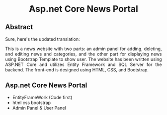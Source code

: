 <html>
 <header>
  
<meta name="google-site-verification" content="abV3V858utKxyRba-szr6Yd-KlbT0_esp5gJMyL-s4w" />
 </header>


<h1 color="blue" align="center" >َAsp.net Core News Portal</h1>




<h2>Abstract</h2>
    <div style="text-align: justify;text-justify: inter-word;">
Sure, here's the updated translation:

This is a news website with two parts: an admin panel for adding, deleting, and editing news and categories, and the other part for displaying news using Bootstrap Template  to show user. The website has been written using ASP.NET Core and utilizes Entity Framework and SQL Server for the backend. The front-end is designed using HTML, CSS, and Bootstrap.
 </div>
 

<h2>Asp.net Core News Portal</h2>
 <ul>
  <li>EntityFrameWork (Code first)</li>
  <li>html css bootstrap</li>
  <li>Admin Panel & User Panel</li>
</ul> 

